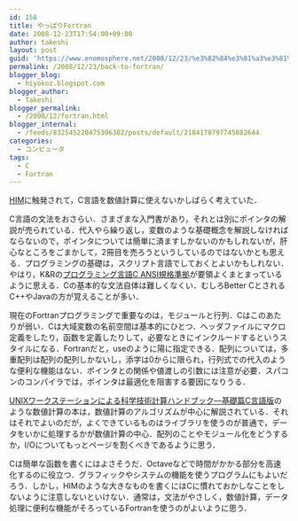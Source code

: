 ```yaml
---
id: 156
title: やっぱりFortran
date: 2008-12-23T17:54:00+09:00
author: takeshi
layout: post
guid: 'https://www.enomosphere.net/2008/12/23/%e3%82%84%e3%81%a3%e3%81%b1%e3%82%8afortran/'
permalink: /2008/12/23/back-to-fortran/
blogger_blog:
  - hiyokoz.blogspot.com
blogger_author:
  - Takeshi
blogger_permalink:
  - /2008/12/fortran.html
blogger_internal:
  - /feeds/832545220475396382/posts/default/2184170797745082644
categories:
  - コンピュータ
tags:
  - C
  - Fortran
---
```

<a href="https://www.enomosphere.net/2008/12/14/him/">HIM</a>に触発されて，C言語を数値計算に使えないかしばらく考えていた．

C言語の文法をおさらい．さまざまな入門書があり，それとは別にポインタの解説が売られている．代入やら繰り返し，変数のような基礎概念を解説しなければならないので，ポインタについては簡単に済ますしかないのかもしれないが，肝心なところをごまかして，2冊目を売ろうというしているのではないかとも思える．プログラミングの基礎は，スクリプト言語でしておくとよいかもしれない．やはり，K&amp;Rの<a href="http://www.amazon.co.jp/gp/product/4320026926?ie=UTF8&amp;tag=enomospheddoj-22&amp;linkCode=as2&amp;camp=247&amp;creative=7399&amp;creativeASIN=4320026926">プログラミング言語C ANSI規格準拠</a>が要領よくまとまっているように思える．Cの基本的な文法自体は難しくなくい．むしろBetter CとされるC++やJavaの方が覚えることが多い．

現在のFortranプログラミングで重要なのは，モジュールと行列．Cはこのあたりが弱い．Cは大域変数の名前空間は基本的にひとつ．ヘッダファイルにマクロ定義をしたり，函数を定義したりして，必要なときにインクルードするというスタイルになる．Fortranだと，useのように陽に指定できる．配列については，多重配列は配列の配列しかないし，添字は0からに限られ，行列式での代入のような便利な機能はない．ポインタとの関係や値渡しの引数には注意が必要．スパコンのコンパイラでは，ポインタは最適化を阻害する要因になりうる．

<a href="http://www.amazon.co.jp/gp/product/4781908683?ie=UTF8&amp;tag=enomospheddoj-22&amp;linkCode=as2&amp;camp=247&amp;creative=7399&amp;creativeASIN=4781908683">UNIXワークステーションによる科学技術計算ハンドブック―基礎篇C言語版</a>のような数値計算の本は，数値計算のアルゴリズムが中心に解説されている．それはそれでよいのだが，よくできているものはライブラリを使うのが普通で，データをいかに処理するかが数値計算の中心．配列のことやモジュール化をどうするか，I/Oについてもっとページを割くべきであるように思う．

Cは簡単な函数を書くにはよさそうだ．Octaveなどで時間がかかる部分を高速化するのに役立つ．グラフィックやシステムの機能を使うプログラムにもよいだろう．しかし，HIMのような大きなものを書くにはCに慣れておかしなことをしないように注意しないといけない．通常は，文法がやさしく，数値計算，データ処理に便利な機能がそろっているFortranを使うのがよいように思う．